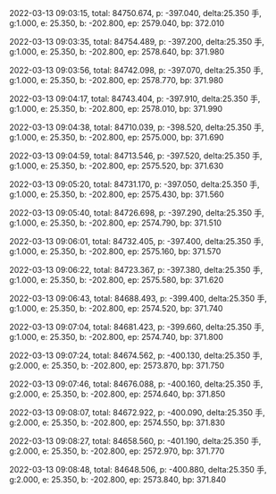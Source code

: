 2022-03-13 09:03:15, total: 84750.674, p: -397.040, delta:25.350 手, g:1.000, e: 25.350, b: -202.800, ep: 2579.040, bp: 372.010

2022-03-13 09:03:35, total: 84754.489, p: -397.200, delta:25.350 手, g:1.000, e: 25.350, b: -202.800, ep: 2578.640, bp: 371.980

2022-03-13 09:03:56, total: 84742.098, p: -397.070, delta:25.350 手, g:1.000, e: 25.350, b: -202.800, ep: 2578.770, bp: 371.980

2022-03-13 09:04:17, total: 84743.404, p: -397.910, delta:25.350 手, g:1.000, e: 25.350, b: -202.800, ep: 2578.010, bp: 371.990

2022-03-13 09:04:38, total: 84710.039, p: -398.520, delta:25.350 手, g:1.000, e: 25.350, b: -202.800, ep: 2575.000, bp: 371.690

2022-03-13 09:04:59, total: 84713.546, p: -397.520, delta:25.350 手, g:1.000, e: 25.350, b: -202.800, ep: 2575.520, bp: 371.630

2022-03-13 09:05:20, total: 84731.170, p: -397.050, delta:25.350 手, g:1.000, e: 25.350, b: -202.800, ep: 2575.430, bp: 371.560

2022-03-13 09:05:40, total: 84726.698, p: -397.290, delta:25.350 手, g:1.000, e: 25.350, b: -202.800, ep: 2574.790, bp: 371.510

2022-03-13 09:06:01, total: 84732.405, p: -397.400, delta:25.350 手, g:1.000, e: 25.350, b: -202.800, ep: 2575.160, bp: 371.570

2022-03-13 09:06:22, total: 84723.367, p: -397.380, delta:25.350 手, g:1.000, e: 25.350, b: -202.800, ep: 2575.580, bp: 371.620

2022-03-13 09:06:43, total: 84688.493, p: -399.400, delta:25.350 手, g:1.000, e: 25.350, b: -202.800, ep: 2574.520, bp: 371.740

2022-03-13 09:07:04, total: 84681.423, p: -399.660, delta:25.350 手, g:1.000, e: 25.350, b: -202.800, ep: 2574.740, bp: 371.800

2022-03-13 09:07:24, total: 84674.562, p: -400.130, delta:25.350 手, g:2.000, e: 25.350, b: -202.800, ep: 2573.870, bp: 371.750

2022-03-13 09:07:46, total: 84676.088, p: -400.160, delta:25.350 手, g:2.000, e: 25.350, b: -202.800, ep: 2574.640, bp: 371.850

2022-03-13 09:08:07, total: 84672.922, p: -400.090, delta:25.350 手, g:2.000, e: 25.350, b: -202.800, ep: 2574.550, bp: 371.830

2022-03-13 09:08:27, total: 84658.560, p: -401.190, delta:25.350 手, g:2.000, e: 25.350, b: -202.800, ep: 2572.970, bp: 371.770

2022-03-13 09:08:48, total: 84648.506, p: -400.880, delta:25.350 手, g:2.000, e: 25.350, b: -202.800, ep: 2573.840, bp: 371.840